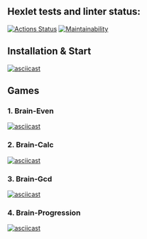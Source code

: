 ## Hexlet tests and linter status:

[![Actions Status](https://github.com/zhannabraun/frontend-project-lvl1/workflows/hexlet-check/badge.svg)](https://github.com/zhannabraun/frontend-project-lvl1/actions)
[![Maintainability](https://api.codeclimate.com/v1/badges/e6346893d8bff81d6094/maintainability)](https://codeclimate.com/github/zhannabraun/frontend-project-lvl1/maintainability)


## Installation & Start
[![asciicast](https://asciinema.org/a/inIjqfsUdKfVnDdwWy0RjST70.svg)](https://asciinema.org/a/inIjqfsUdKfVnDdwWy0RjST70)


## Games
### 1. Brain-Even
[![asciicast](https://asciinema.org/a/e3nt3qW03u3hbN6XfDuZAynmc.svg)](https://asciinema.org/a/e3nt3qW03u3hbN6XfDuZAynmc)

### 2. Brain-Calc
[![asciicast](https://asciinema.org/a/tNkK6XFvqGmH2s0UCtkSLglIj.svg)](https://asciinema.org/a/tNkK6XFvqGmH2s0UCtkSLglIj)

### 3. Brain-Gcd
[![asciicast](https://asciinema.org/a/izPaRLMDgMAnUyoBf37jt8LnL.svg)](https://asciinema.org/a/izPaRLMDgMAnUyoBf37jt8LnL)

### 4. Brain-Progression
[![asciicast](https://asciinema.org/a/516823.svg)](https://asciinema.org/a/516823)